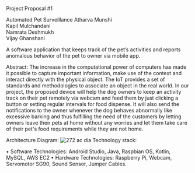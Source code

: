 Project Proposal #1

Automated Pet Surveillance
Atharva Munshi        
Kapil Mulchandani  	    
Namrata Deshmukh           
Vijay Ghanshani

A software application that keeps track of the pet’s activities and reports anomalous behavior of the pet to owner via mobile app. 

Abstract:
The increase in the computational power of computers has made it possible to capture important information, make use of the context and interact directly with the physical object. The IoT provides a set of standards and methodologies to associate an object in the real world. In our project, the proposed device will help the dog owners to keep an activity track on their pet remotely via webcam and feed them by just clicking a button or setting regular intervals for food dispense. It will also send the notifications to the owner whenever the dog behaves abnormally like excessive barking and thus fulfilling the need of the customers by letting owners leave their pets at home without any worries and let them take care of their pet's food requirements while they are not home.

Architecture Diagram:
![272 ac dia](https://user-images.githubusercontent.com/33183783/66275770-c14b4f80-e840-11e9-8ce6-07d32451ec95.jpg)
Technology stack: 

•	Software Technologies: Android Studio, Java, Raspbian OS, Kotlin, MySQL, AWS EC2
•	Hardware Technologies: Raspberry Pi, Webcam, Servomotor SG90, Sound Sensor, Jumper Cables.
